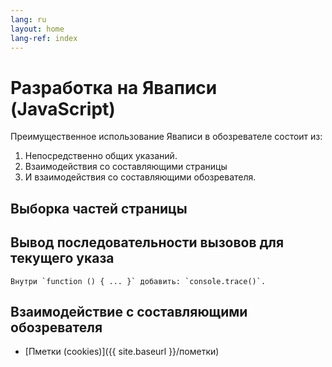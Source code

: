 ```yaml
---
lang: ru
layout: home
lang-ref: index
---
```


# Разработка на Яваписи (JavaScript)

Преимущественное использование Яваписи в обозревателе состоит из:

1. Непосредственно общих указаний.
2. Взаимодействия со составляющими страницы
3. И взаимодействия со составляющими обозревателя.

## Выборка частей страницы

## Вывод последовательности вызовов для текущего указа

```
Внутри `function () { ... }` добавить: `console.trace()`.
```

## Взаимодействие с составляющими обозревателя

- [Пметки (cookies)]({{ site.baseurl }}/пометки)
